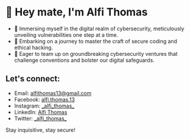 <h1>👋 Hey mate, I'm Alfi Thomas</h1>
<ul>
  <li>🔐 Immersing myself in the digital realm of cybersecurity, meticulously unveiling vulnerabilities one step at a time.</li>
  <li>🌱 Embarking on a journey to master the craft of secure coding and ethical hacking.</li>
  <li>💼 Eager to team up on groundbreaking cybersecurity ventures that challenge conventions and bolster our digital safeguards.</li>
</ul>
<h2>Let's connect:</h2>
<ul>
   <li>Email: <a href="mailto:alfithomas13@gmail.com">alfithomas13@gmail.com</a></li>
   <li>Facebook: <a href="https://www.facebook.com/alfi.thomas.13">alfi.thomas.13</a></li>
   <li>Instagram: <a href="https://www.instagram.com/_alfi_thomas_">_alfi_thomas_</a></li>
   <li>LinkedIn: <a href="https://www.linkedin.com/in/alfi-thomas">Alfi Thomas</a></li>
   <li>Twitter: <a href="https://www.twitter.com/_alfi_thomas_">_alfi_thomas_</a></li>
 </ul>
 <p>Stay inquisitive, stay secure!</p>
